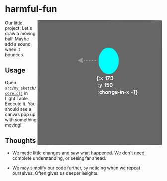 # harmful-fun

<img src="https://raw.githubusercontent.com/tjg/harmful-fun/master/doc/bouncing-ball.png" alt="Visualization of moving ball" title="Ball" align="right" />

Our little project. Let's draw a moving ball!
Maybe add a sound when it bounces.


## Usage

Open [`src/my_sketch/core.clj`](https://github.com/tjg/harmful-fun/blob/master/src/harmful_fun/core.clj) in Light Table. Execute it. You should see a canvas pop up with something moving!


## Thoughts

- We made little changes and saw what happened. We don't need complete
  understanding, or seeing far ahead.

- We may simplify our code further, by noticing when we repeat
  ourselves. Often gives us deeper insights.
